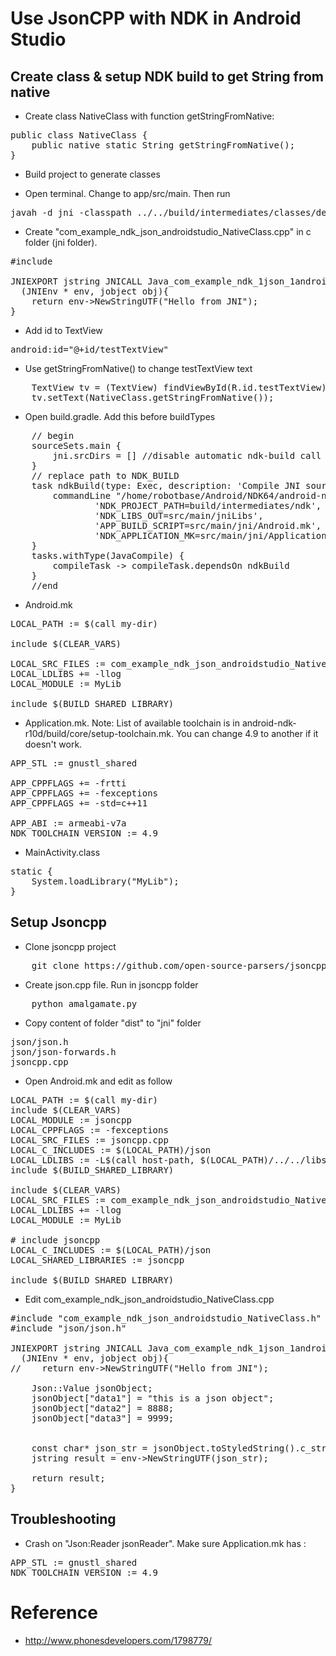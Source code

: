 Use JsonCPP with NDK in Android Studio
=======================================


Create class & setup NDK build to get String from native
------------------------------------------------------

- Create class NativeClass with function getStringFromNative:

<pre>
public class NativeClass {
    public native static String getStringFromNative();
}
</pre>

- Build project to generate classes

- Open terminal. Change to app/src/main. Then run

<pre>
javah -d jni -classpath ../../build/intermediates/classes/debug/ com.example.ndk_json_androidstudio.NativeClass
</pre>

- Create "com_example_ndk_json_androidstudio_NativeClass.cpp" in c folder (jni folder).

<pre>
#include <com_example_ndk_json_androidstudio_NativeClass.h>

JNIEXPORT jstring JNICALL Java_com_example_ndk_1json_1androidstudio_NativeClass_getStringFromNative
  (JNIEnv * env, jobject obj){
    return env->NewStringUTF("Hello from JNI");
}
</pre>

- Add id to TextView

<pre>
android:id="@+id/testTextView"
</pre>

- Use getStringFromNative() to change testTextView text

<pre>
    TextView tv = (TextView) findViewById(R.id.testTextView);
    tv.setText(NativeClass.getStringFromNative());
</pre>

- Open build.gradle. Add this before buildTypes

<pre>
    // begin
    sourceSets.main {
        jni.srcDirs = [] //disable automatic ndk-build call
    }
    // replace path to NDK_BUILD
    task ndkBuild(type: Exec, description: 'Compile JNI source via NDK') {
        commandLine "/home/robotbase/Android/NDK64/android-ndk-r10d/ndk-build",
                'NDK_PROJECT_PATH=build/intermediates/ndk',
                'NDK_LIBS_OUT=src/main/jniLibs',
                'APP_BUILD_SCRIPT=src/main/jni/Android.mk',
                'NDK_APPLICATION_MK=src/main/jni/Application.mk'
    }
    tasks.withType(JavaCompile) {
        compileTask -> compileTask.dependsOn ndkBuild
    }
    //end
</pre>

- Android.mk

<pre>
LOCAL_PATH := $(call my-dir)

include $(CLEAR_VARS)

LOCAL_SRC_FILES := com_example_ndk_json_androidstudio_NativeClass.cpp
LOCAL_LDLIBS += -llog
LOCAL_MODULE := MyLib

include $(BUILD_SHARED_LIBRARY)
</pre>
- Application.mk. Note: List of available toolchain is in android-ndk-r10d/build/core/setup-toolchain.mk. You can change 4.9 to another if it doesn't work.

<pre>
APP_STL := gnustl_shared

APP_CPPFLAGS += -frtti
APP_CPPFLAGS += -fexceptions
APP_CPPFLAGS += -std=c++11

APP_ABI := armeabi-v7a
NDK_TOOLCHAIN_VERSION := 4.9
</pre>

- MainActivity.class

<pre>
static {
    System.loadLibrary("MyLib");
}
</pre>

Setup Jsoncpp
----------------------------------------

- Clone jsoncpp project

<pre>
	git clone https://github.com/open-source-parsers/jsoncpp
</pre>

- Create json.cpp file. Run in jsoncpp folder

<pre>
	python amalgamate.py
</pre>

- Copy content of folder "dist" to "jni" folder

<pre>
json/json.h
json/json-forwards.h
jsoncpp.cpp
</pre>

- Open Android.mk and edit as follow

<pre>
LOCAL_PATH := $(call my-dir)
include $(CLEAR_VARS)
LOCAL_MODULE := jsoncpp
LOCAL_CPPFLAGS := -fexceptions
LOCAL_SRC_FILES := jsoncpp.cpp
LOCAL_C_INCLUDES := $(LOCAL_PATH)/json
LOCAL_LDLIBS := -L$(call host-path, $(LOCAL_PATH)/../../libs/armeabi)
include $(BUILD_SHARED_LIBRARY)

include $(CLEAR_VARS)
LOCAL_SRC_FILES := com_example_ndk_json_androidstudio_NativeClass.cpp
LOCAL_LDLIBS += -llog
LOCAL_MODULE := MyLib

# include jsoncpp
LOCAL_C_INCLUDES := $(LOCAL_PATH)/json
LOCAL_SHARED_LIBRARIES := jsoncpp

include $(BUILD_SHARED_LIBRARY)
</pre>

- Edit com_example_ndk_json_androidstudio_NativeClass.cpp

<pre>
#include "com_example_ndk_json_androidstudio_NativeClass.h"
#include "json/json.h"

JNIEXPORT jstring JNICALL Java_com_example_ndk_1json_1androidstudio_NativeClass_getStringFromNative
  (JNIEnv * env, jobject obj){
//    return env->NewStringUTF("Hello from JNI");

    Json::Value jsonObject;
    jsonObject["data1"] = "this is a json object";
    jsonObject["data2"] = 8888;
    jsonObject["data3"] = 9999;


    const char* json_str = jsonObject.toStyledString().c_str();
    jstring result = env->NewStringUTF(json_str);

    return result;
}
</pre>

Troubleshooting
-------------------
- Crash on "Json:Reader jsonReader". Make sure Application.mk has :

<pre>
APP_STL := gnustl_shared
NDK_TOOLCHAIN_VERSION := 4.9
</pre>
Reference
=======================
- http://www.phonesdevelopers.com/1798779/